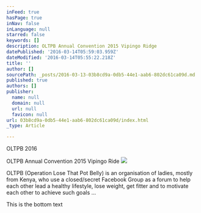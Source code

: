 ```yaml
---
inFeed: true
hasPage: true
inNav: false
inLanguage: null
starred: false
keywords: []
description: OLTPB Annual Convention 2015 Vipingo Ridge
datePublished: '2016-03-14T05:59:03.959Z'
dateModified: '2016-03-14T05:55:22.218Z'
title: ''
author: []
sourcePath: _posts/2016-03-13-03b8cd9a-0db5-44e1-aab6-802dc61ca09d.md
published: true
authors: []
publisher:
  name: null
  domain: null
  url: null
  favicon: null
url: 03b8cd9a-0db5-44e1-aab6-802dc61ca09d/index.html
_type: Article

---
```

OLTPB 2016

OLTPB Annual Convention 2015 Vipingo Ride
![](https://s3-us-west-2.amazonaws.com/the-grid-img/p/b29d0f92498e62187bd9a5841f3ebc1af8492060.jpg)

OLTPB (Operation Lose That Pot Belly) is an organisation of ladies, mostly from Kenya, who use a closed/secret Facebook Group as a forum to help each other lead a healthy lifestyle, lose weight, get fitter and to motivate each other to achieve such goals ...

This is the bottom text